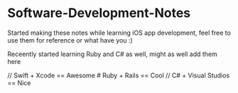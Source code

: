 # Software-Development-Notes

Started making these notes while learning iOS app development, feel free to use them for reference or what have you :)

Receently started learning Ruby and C# as well, might as well add them here

// Swift + Xcode == Awesome
\# Ruby + Rails == Cool
// C# + Visual Studios == Nice
